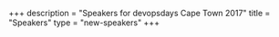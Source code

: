 +++
description = "Speakers for devopsdays Cape Town 2017"
title = "Speakers"
type = "new-speakers"
+++